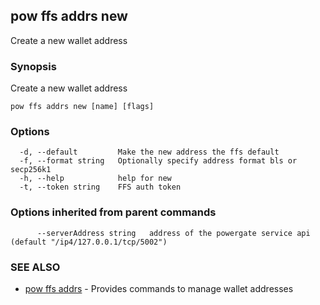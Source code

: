 ## pow ffs addrs new

Create a new wallet address

### Synopsis

Create a new wallet address

```
pow ffs addrs new [name] [flags]
```

### Options

```
  -d, --default         Make the new address the ffs default
  -f, --format string   Optionally specify address format bls or secp256k1
  -h, --help            help for new
  -t, --token string    FFS auth token
```

### Options inherited from parent commands

```
      --serverAddress string   address of the powergate service api (default "/ip4/127.0.0.1/tcp/5002")
```

### SEE ALSO

* [pow ffs addrs](pow_ffs_addrs.md)	 - Provides commands to manage wallet addresses

